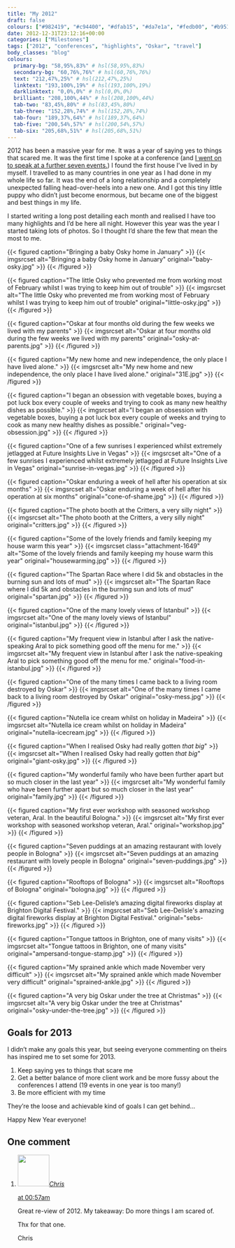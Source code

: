 ```yaml
---
title: "My 2012"
draft: false
colours: ["#982419", "#c94400", "#dfab15", "#da7e1a", "#fedb00", "#b9510e", "#cd1f1f"]
date: 2012-12-31T23:12:16+00:00
categories: ["Milestones"]
tags: ["2012", "conferences", "highlights", "Oskar", "travel"]
body_classes: "blog"
colours:
  primary-bg: "58,95%,83%" # hsl(58,95%,83%)
  secondary-bg: "60,76%,76%" # hsl(60,76%,76%)
  text: "212,47%,25%" # hsl(212,47%,25%)
  linktext: "193,100%,19%" # hsl(193,100%,19%)
  darklinktext: "0,0%,0%" # hsl(0,0%,0%)
  brilliant: "208,100%,44%" # hsl(208,100%,44%)
  tab-two: "83,45%,80%" # hsl(83,45%,80%)
  tab-three: "152,28%,74%" # hsl(152,28%,74%)
  tab-four: "189,37%,64%" # hsl(189,37%,64%)
  tab-five: "200,54%,57%" # hsl(200,54%,57%)
  tab-six: "205,68%,51%" # hsl(205,68%,51%)
---
```


2012 has been a massive year for me. It was a year of saying yes to things that scared me. It was the first time I spoke at a conference (and [I went on to speak at a further seven events.](/conferences/ "Conferences")) I found the first house I’ve lived in by myself. I travelled to as many countries in one year as I had done in my whole life so far. It was the end of a long relationship and a completely unexpected falling head-over-heels into a new one. And I got this tiny little puppy who didn’t just become enormous, but became one of the biggest and best things in my life.

I started writing a long post detailing each month and realised I have too many highlights and I’d be here all night. However this year was the year I started taking lots of photos. So I thought I’d share the few that mean the most to me.

{{< figured caption="Bringing a baby Osky home in January" >}}
  	{{< imgsrcset alt="Bringing a baby Osky home in January" original="baby-osky.jpg" >}}
{{< /figured >}}

{{< figured caption="The little Osky who prevented me from working most of February whilst I was trying to keep him out of trouble" >}}
  	{{< imgsrcset alt="The little Osky who prevented me from working most of February whilst I was trying to keep him out of trouble" original="little-osky.jpg" >}}
{{< /figured >}}

{{< figured caption="Oskar at four months old during the few weeks we lived with my parents" >}}
  	{{< imgsrcset alt="Oskar at four months old during the few weeks we lived with my parents" original="osky-at-parents.jpg" >}}
{{< /figured >}}

{{< figured caption="My new home and new independence, the only place I have lived alone." >}}
  	{{< imgsrcset alt="My new home and new independence, the only place I have lived alone." original="31E.jpg" >}}
{{< /figured >}}

{{< figured caption="I began an obsession with vegetable boxes, buying a pot luck box every couple of weeks and trying to cook as many new healthy dishes as possible." >}}
  	{{< imgsrcset alt="I began an obsession with vegetable boxes, buying a pot luck box every couple of weeks and trying to cook as many new healthy dishes as possible." original="veg-obsession.jpg" >}}
{{< /figured >}}

{{< figured caption="One of a few sunrises I experienced whilst extremely jetlagged at Future Insights Live in Vegas" >}}
  	{{< imgsrcset alt="One of a few sunrises I experienced whilst extremely jetlagged at Future Insights Live in Vegas" original="sunrise-in-vegas.jpg" >}}
{{< /figured >}}

{{< figured caption="Oskar enduring a week of hell after his operation at six months" >}}
  	{{< imgsrcset alt="Oskar enduring a week of hell after his operation at six months" original="cone-of-shame.jpg" >}}
{{< /figured >}}

{{< figured caption="The photo booth at the Critters, a very silly night" >}}
  	{{< imgsrcset alt="The photo booth at the Critters, a very silly night" original="critters.jpg" >}}
{{< /figured >}}

{{< figured caption="Some of the lovely friends and family keeping my house warm this year" >}}
  	{{< imgsrcset class="attachment-1649" alt="Some of the lovely friends and family keeping my house warm this year" original="housewarming.jpg" >}}
{{< /figured >}}

{{< figured caption="The Spartan Race where I did 5k and obstacles in the burning sun and lots of mud" >}}
  	{{< imgsrcset alt="The Spartan Race where I did 5k and obstacles in the burning sun and lots of mud" original="spartan.jpg" >}}
{{< /figured >}}

{{< figured caption="One of the many lovely views of Istanbul" >}}
  	{{< imgsrcset alt="One of the many lovely views of Istanbul" original="istanbul.jpg" >}}
{{< /figured >}}

{{< figured caption="My frequent view in Istanbul after I ask the native-speaking Aral to pick something good off the menu for me." >}}
  	{{< imgsrcset alt="My frequent view in Istanbul after I ask the native-speaking Aral to pick something good off the menu for me." original="food-in-istanbul.jpg" >}}
{{< /figured >}}

{{< figured caption="One of the many times I came back to a living room destroyed by Oskar" >}}
  	{{< imgsrcset alt="One of the many times I came back to a living room destroyed by Oskar" original="osky-mess.jpg" >}}
{{< /figured >}}

{{< figured caption="Nutella ice cream whilst on holiday in Madeira" >}}
  	{{< imgsrcset alt="Nutella ice cream whilst on holiday in Madeira" original="nutella-icecream.jpg" >}}
{{< /figured >}}

{{< figured caption="When I realised Osky had really gotten *that big*" >}}
  	{{< imgsrcset alt="When I realised Osky had really gotten *that big*" original="giant-osky.jpg" >}}
{{< /figured >}}

{{< figured caption="My wonderful family who have been further apart but so much closer in the last year" >}}
  	{{< imgsrcset alt="My wonderful family who have been further apart but so much closer in the last year" original="family.jpg" >}}
{{< /figured >}}

{{< figured caption="My first ever workshop with seasoned workshop veteran, Aral. In the beautiful Bologna." >}}
  	{{< imgsrcset alt="My first ever workshop with seasoned workshop veteran, Aral." original="workshop.jpg" >}}
{{< /figured >}}

{{< figured caption="Seven puddings at an amazing restaurant with lovely people in Bologna" >}}
  	{{< imgsrcset alt="Seven puddings at an amazing restaurant with lovely people in Bologna" original="seven-puddings.jpg" >}}
{{< /figured >}}

{{< figured caption="Rooftops of Bologna" >}}
  	{{< imgsrcset alt="Rooftops of Bologna" original="bologna.jpg" >}}
{{< /figured >}}

{{< figured caption="Seb Lee-Delisle’s amazing digital fireworks display at Brighton Digital Festival." >}}
  	{{< imgsrcset alt="Seb Lee-Delisle's amazing digital fireworks display at Brighton Digital Festival." original="sebs-fireworks.jpg" >}}
{{< /figured >}}

{{< figured caption="Tongue tattoos in Brighton, one of many visits" >}}
  	{{< imgsrcset alt="Tongue tattoos in Brighton, one of many visits" original="ampersand-tongue-stamp.jpg" >}}
{{< /figured >}}

{{< figured caption="My sprained ankle which made November very difficult" >}}
  	{{< imgsrcset alt="My sprained ankle which made November very difficult" original="sprained-ankle.jpg" >}}
{{< /figured >}}

{{< figured caption="A very big Oskar under the tree at Christmas" >}}
  	{{< imgsrcset alt="A very big Oskar under the tree at Christmas" original="osky-under-the-tree.jpg" >}}
{{< /figured >}}

## Goals for 2013

I didn’t make any goals this year, but seeing everyone commenting on theirs has inspired me to set some for 2013.

1. Keep saying yes to things that scare me
2. Get a better balance of more client work and be more fussy about the conferences I attend (19 events in one year is too many!)
3. Be more efficient with my time

They’re the loose and achievable kind of goals I can get behind…

Happy New Year everyone!

## One comment

<ol class="commentlist">
	<li class="comment even thread-even depth-1" id="li-comment-434">
			<div class="comment-author vcard">
			<img alt='' src='https://secure.gravatar.com/avatar/82a1cdd4314008ec3ebb8be0f1865ab9?s=72&amp;d=mm&amp;r=g' srcset='https://secure.gravatar.com/avatar/82a1cdd4314008ec3ebb8be0f1865ab9?s=144&amp;d=mm&amp;r=g 2x' class='avatar avatar-72 photo' height='72' width='72' /><cite class="fn"><a href='http://www.einstern.at' rel='external nofollow' class='url'>Chris</a></cite>
				<aside class="comment-meta commentmetadata"><p><a href="#comment-434"><time datetime="2013-01-01T00:57:26+00:00" pubdate class="published">
		 at <span class="hours">00:57am</span></time></a></p>
	</aside>
	</div>
	<div class="comment-entry">
		<p>Great re-view of 2012. My takeaway: Do more things I am scared of.

Thx for that one.

Chris</p>	</div>
</li>
</ol>
